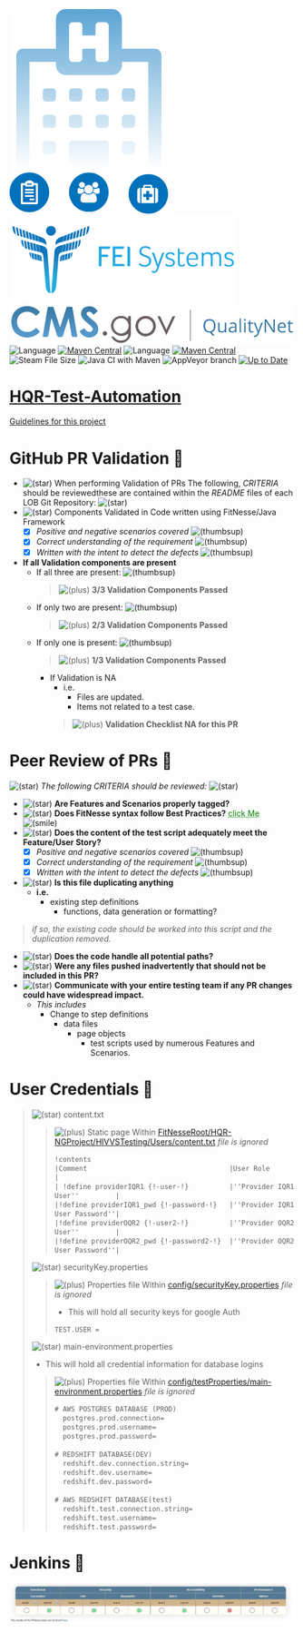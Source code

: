 ![HQR](src/test/resources/setup/hospital_icons.png)
![FEi](src/test/resources/setup/feisystems.png)
![cms.gov](src/test/resources/setup/QualityNet-logo.svg)
![Language](https://img.shields.io/badge/language-JavaScript%20ES9-orange.svg)
[![Maven Central](https://img.shields.io/maven-central/v/org.webjars.bowergithub.binhbbbb/shields-badge.svg?style=plastic?label=Maven%20Central)](https://search.maven.org/search?q=g:%22org.webjars.bowergithub.binhbbbb%22%20AND%20a:%22shields-badge%22)
![Language](https://img.shields.io/badge/language-Java%20jdk_15-orange.svg)
[![Maven Central](https://img.shields.io/maven-central/v/org.fitnesse/fitnesse.svg?label=Maven%20Central)](https://search.maven.org/search?q=g:%20org.fitnesse%22%20AND%20a:%20fitnesse%2)
![Steam File Size](https://img.shields.io/steam/size/20?label=fitNesse&logo=Fit%20lib&style=plastic)
![Java CI with Maven](https://github.com/sharifGab/MDX-Automation_Tests/actions/workflows/maven.yml/badge.svg?style=plastic)
![AppVeyor branch](https://img.shields.io/appveyor/build/sharifGab/MDX-Automation_Tests/master?style=plastic/badge.svg)
[![Up to Date](https://github.com/ikatyang/emoji-cheat-sheet/workflows/Up%20to%20Date/badge.svg)](https://github.com/ikatyang/emoji-cheat-sheet/actions?query=workflow%3A%22Up+to+Date%22)
# [HQR-Test-Automation](https://qnetgit.cms.gov/Bellese/HQR-Test-Automation)
[Guidelines for this project](src/resources/docs/CONTRIBUTING.pdf)
# GitHub PR Validation :triangular_flag_on_post:
- ![(star)](https://wiki.jenkins.io/s/en_GB/8100/5084f018d64a97dc638ca9a178856f851ea353ff/_/images/icons/emoticons/star_yellow.svg)
  When performing Validation of PRs The following, _CRITERIA_ should be reviewedthese are contained within the _README_ files of each LOB Git Repository:
  ![(star)](https://wiki.jenkins.io/s/en_GB/8100/5084f018d64a97dc638ca9a178856f851ea353ff/_/images/icons/emoticons/star_yellow.svg)
-  ![(star)](https://wiki.jenkins.io/s/en_GB/8100/5084f018d64a97dc638ca9a178856f851ea353ff/_/images/icons/emoticons/star_yellow.svg)
   Components Validated in Code written using FitNesse/Java Framework
    - [x] *Positive and negative scenarios covered*   ![(thumbsup)](https://wiki.jenkins.io/s/en_GB/8100/5084f018d64a97dc638ca9a178856f851ea353ff/_/images/icons/emoticons/thumbs_up.svg)
    - [x] *Correct understanding of the requirement* ![(thumbsup)](https://wiki.jenkins.io/s/en_GB/8100/5084f018d64a97dc638ca9a178856f851ea353ff/_/images/icons/emoticons/thumbs_up.svg)
    - [x] *Written with the intent to detect the defects* ![(thumbsup)](https://wiki.jenkins.io/s/en_GB/8100/5084f018d64a97dc638ca9a178856f851ea353ff/_/images/icons/emoticons/thumbs_up.svg)

- **If all Validation components are present**
    - If all three are present: ![(thumbsup)](https://wiki.jenkins.io/s/en_GB/8100/5084f018d64a97dc638ca9a178856f851ea353ff/_/images/icons/emoticons/thumbs_up.svg)
      >  ![(plus)](https://wiki.jenkins.io/s/en_GB/8100/5084f018d64a97dc638ca9a178856f851ea353ff/_/images/icons/emoticons/add.svg)  **3/3 Validation Components Passed**
    - If only two are present: ![(thumbsup)](https://wiki.jenkins.io/s/en_GB/8100/5084f018d64a97dc638ca9a178856f851ea353ff/_/images/icons/emoticons/thumbs_up.svg)
      >  ![(plus)](https://wiki.jenkins.io/s/en_GB/8100/5084f018d64a97dc638ca9a178856f851ea353ff/_/images/icons/emoticons/add.svg) **2/3 Validation Components Passed**
    - If only one is present: ![(thumbsup)](https://wiki.jenkins.io/s/en_GB/8100/5084f018d64a97dc638ca9a178856f851ea353ff/_/images/icons/emoticons/thumbs_up.svg)
      >  ![(plus)](https://wiki.jenkins.io/s/en_GB/8100/5084f018d64a97dc638ca9a178856f851ea353ff/_/images/icons/emoticons/add.svg) **1/3 Validation Components Passed**
        - If Validation is NA
            - i.e.
                - Files are updated.
                - Items not related to a test case.
          >  ![(plus)](https://wiki.jenkins.io/s/en_GB/8100/5084f018d64a97dc638ca9a178856f851ea353ff/_/images/icons/emoticons/add.svg) **Validation Checklist NA for this PR**
#  Peer Review of PRs :triangular_flag_on_post:
![(star)](https://wiki.jenkins.io/s/en_GB/8100/5084f018d64a97dc638ca9a178856f851ea353ff/_/images/icons/emoticons/star_yellow.svg)
*The following _CRITERIA_ should be reviewed:*
![(star)](https://wiki.jenkins.io/s/en_GB/8100/5084f018d64a97dc638ca9a178856f851ea353ff/_/images/icons/emoticons/star_yellow.svg)
-   ![(star)](https://wiki.jenkins.io/s/en_GB/8100/5084f018d64a97dc638ca9a178856f851ea353ff/_/images/icons/emoticons/star_yellow.svg)
    **Are Features and Scenarios properly tagged?**
-   ![(star)](https://wiki.jenkins.io/s/en_GB/8100/5084f018d64a97dc638ca9a178856f851ea353ff/_/images/icons/emoticons/star_yellow.svg)
    **Does FitNesse syntax follow Best Practices?**  <a href="https://qnetconfluence.cms.gov/pages/viewpage.action?spaceKey=ST&title=Best+Practices" style="color: Green; text-decoration: underline;text-decoration-style: dotted;">click Me</a> ![(smile)](https://wiki.jenkins.io/s/en_GB/8100/5084f018d64a97dc638ca9a178856f851ea353ff/_/images/icons/emoticons/smile.svg)
-   ![(star)](https://wiki.jenkins.io/s/en_GB/8100/5084f018d64a97dc638ca9a178856f851ea353ff/_/images/icons/emoticons/star_yellow.svg)
    **Does the content of the test script adequately meet the Feature/User Story?**
    - [x] *Positive and negative scenarios covered*   ![(thumbsup)](https://wiki.jenkins.io/s/en_GB/8100/5084f018d64a97dc638ca9a178856f851ea353ff/_/images/icons/emoticons/thumbs_up.svg)
    - [x] *Correct understanding of the requirement* ![(thumbsup)](https://wiki.jenkins.io/s/en_GB/8100/5084f018d64a97dc638ca9a178856f851ea353ff/_/images/icons/emoticons/thumbs_up.svg)
    - [x] *Written with the intent to detect the defects* ![(thumbsup)](https://wiki.jenkins.io/s/en_GB/8100/5084f018d64a97dc638ca9a178856f851ea353ff/_/images/icons/emoticons/thumbs_up.svg)
-   ![(star)](https://wiki.jenkins.io/s/en_GB/8100/5084f018d64a97dc638ca9a178856f851ea353ff/_/images/icons/emoticons/star_yellow.svg)
    **Is this file duplicating anything**
    - **i.e.**
        - existing step definitions
            - functions, data generation or formatting?
> *if so, the existing code should be worked into this script and the duplication removed.*
-   ![(star)](https://wiki.jenkins.io/s/en_GB/8100/5084f018d64a97dc638ca9a178856f851ea353ff/_/images/icons/emoticons/star_yellow.svg)
    **Does the code handle all potential paths?**
-   ![(star)](https://wiki.jenkins.io/s/en_GB/8100/5084f018d64a97dc638ca9a178856f851ea353ff/_/images/icons/emoticons/star_yellow.svg)
    **Were any files pushed inadvertently that should not be included in this PR?**
-   ![(star)](https://wiki.jenkins.io/s/en_GB/8100/5084f018d64a97dc638ca9a178856f851ea353ff/_/images/icons/emoticons/star_yellow.svg)
    **Communicate with your entire testing team if any PR changes could have widespread impact.**
    - *This includes*
        - Change to step definitions
            - data files
                - page objects
                    - test scripts used by numerous Features and Scenarios.
# User Credentials :triangular_flag_on_post:
>  ![(star)](https://wiki.jenkins.io/s/en_GB/8100/5084f018d64a97dc638ca9a178856f851ea353ff/_/images/icons/emoticons/star_yellow.svg) content.txt
>
>>![(plus)](https://wiki.jenkins.io/s/en_GB/8100/5084f018d64a97dc638ca9a178856f851ea353ff/_/images/icons/emoticons/add.svg) Static page Within [FitNesseRoot/HQR-NGProject/HIVVSTesting/Users/content.txt](FitNesseRoot/HQR-NGProject/HIVVSTesting/Users/content.txt) *file is ignored*
> >
> >  ```fitnesse
> >  !contents
> >  |Comment                                   |User Role                      |
> >  | !define providerIQR1 {!-user-!}          |''Provider IQR1 User''         |
> >  |!define providerIQR1_pwd {!-password-!}   |''Provider IQR1 User Password''|
> >  |!define providerOQR2 {!-user2-!}          |''Provider OQR2 User''         |
> >  |!define providerOQR2_pwd {!-password2-!}  |''Provider OQR2 User Password''|
>
>  ![(star)](https://wiki.jenkins.io/s/en_GB/8100/5084f018d64a97dc638ca9a178856f851ea353ff/_/images/icons/emoticons/star_yellow.svg) securityKey.properties
>>![(plus)](https://wiki.jenkins.io/s/en_GB/8100/5084f018d64a97dc638ca9a178856f851ea353ff/_/images/icons/emoticons/add.svg) Properties file Within [config/securityKey.properties](config/securityKey.properties) *file is ignored*
> > - This will hold all security keys for google Auth
>>```properties
>> TEST.USER = 
>
> ![(star)](https://wiki.jenkins.io/s/en_GB/8100/5084f018d64a97dc638ca9a178856f851ea353ff/_/images/icons/emoticons/star_yellow.svg) main-environment.properties
> - This will hold all credential information for database logins
> >![(plus)](https://wiki.jenkins.io/s/en_GB/8100/5084f018d64a97dc638ca9a178856f851ea353ff/_/images/icons/emoticons/add.svg)  Properties file Within [config/testProperties/main-environment.properties](config/testProperties/main-environment.properties) *file is ignored*
>> ```properties 
>> # AWS POSTGRES DATABASE (PROD)
>>   postgres.prod.connection=
>>   postgres.prod.username=
>>   postgres.prod.password=
>> 
>> # REDSHIFT DATABASE(DEV) 
>>   redshift.dev.connection.string=
>>   redshift.dev.username=
>>   redshift.dev.password=
>> 
>> # AWS REDSHIFT DATABASE(test)
>>   redshift.test.connection.string=
>>   redshift.test.username=
>>   redshift.test.password=
>
# Jenkins :triangular_flag_on_post:
![[coverage-report](https://testrail.hcqis.org/reports/HQR/custom_reports/hst_test_orchestration_coverage-report-10396/index.html)](src/test/resources/setup/Coverage.JPG)